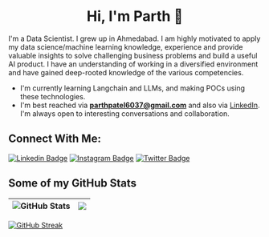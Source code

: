 <h1 align="center">Hi, I'm Parth 👋</h1>

I'm a Data Scientist. I grew up in Ahmedabad. I am highly motivated to apply my data science/machine learning knowledge, experience and provide valuable insights to solve challenging business problems and build a useful AI product. I have an understanding of working in a diversified environment and have gained deep-rooted knowledge of the various competencies.

- I'm currently learning Langchain and LLMs, and making POCs using these technologies.
- I'm best reached via **parthpatel6037@gmail.com** and also via [LinkedIn](https://www.linkedin.com/in/parth-patel-6026b7165/). I'm always open to interesting conversations and collaboration.

## Connect With Me:

[![Linkedin Badge](https://img.shields.io/badge/-Parth%20Patel%20-blue?style=flat-square&logo=Linkedin&logoColor=white&link=https://www.linkedin.com/in/parth-patel-6026b7165/)](https://www.linkedin.com/in/parth-patel-6026b7165/)
[![Instagram Badge](https://img.shields.io/badge/-@p.__arth_-E33153?style=flat-square&logo=instagram&logoColor=white&link=https://instagram.com/p.__arth_/)](https://instagram.com/p.__arth_)
[![Twitter Badge](https://img.shields.io/badge/-@parthpatel625-blue?style=flat-square&logo=twitter&logoColor=white&link=https://twitter.com/parthpatel625/)](https://twitter.com/parthpatel625)

## Some of my GitHub Stats

| ![GitHub Stats](https://github-readme-stats.vercel.app/api/top-langs/?username=parth-patel97&layout=compact&theme=aura&hide_border=true) | <a href="https://github.com/parth-patel97/github-readme-stats"><img align="center" src="https://github-readme-stats.vercel.app/api/top-langs/?username=parth-patel97&layout=compact&theme=aura&hide_border=true" /></a> |
| ---------------------------------------------------------------------------------------------------------------------------------------- | ----------------------------------------------------------------------------------------------------------------------------------------------------------------------------------------------------------------------- |

[![GitHub Streak](http://github-readme-streak-stats.herokuapp.com?user=parth-patel97&theme=tokyonight&date_format=M%20j%5B%2C%20Y%5D)](https://git.io/streak-stats)
